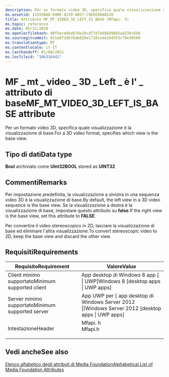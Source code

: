 ```yaml
---
description: Per un formato video 3D, specifica quale visualizzazione è la visualizzazione di base.
ms.assetid: 11555BA0-D9BE-4239-A857-C9EEE86A8520
title: Attributo MF_MT_VIDEO_3D_LEFT_IS_BASE (Mfapi. h)
ms.topic: reference
ms.date: 05/31/2018
ms.openlocfilehash: d8f5ece66db7de19cd77d7e686d9665ad239c6d6
ms.sourcegitcommit: 831e8f3db78ab820e1710cede244553c70e50500
ms.translationtype: MT
ms.contentlocale: it-IT
ms.lasthandoff: 01/08/2021
ms.locfileid: "106316442"
---
```

# <a name="mf_mt_video_3d_left_is_base-attribute"></a><span data-ttu-id="02c48-103">MF \_ mt \_ video \_ 3D \_ Left \_ è l' \_ attributo di base</span><span class="sxs-lookup"><span data-stu-id="02c48-103">MF\_MT\_VIDEO\_3D\_LEFT\_IS\_BASE attribute</span></span>

<span data-ttu-id="02c48-104">Per un formato video 3D, specifica quale visualizzazione è la visualizzazione di base.</span><span class="sxs-lookup"><span data-stu-id="02c48-104">For a 3D video format, specifies which view is the base view.</span></span>

## <a name="data-type"></a><span data-ttu-id="02c48-105">Tipo di dati</span><span class="sxs-lookup"><span data-stu-id="02c48-105">Data type</span></span>

<span data-ttu-id="02c48-106">**Bool** archiviato come **UInt32**</span><span class="sxs-lookup"><span data-stu-id="02c48-106">**BOOL** stored as **UINT32**</span></span>

## <a name="remarks"></a><span data-ttu-id="02c48-107">Commenti</span><span class="sxs-lookup"><span data-stu-id="02c48-107">Remarks</span></span>

<span data-ttu-id="02c48-108">Per impostazione predefinita, la visualizzazione a sinistra in una sequenza video 3D è la visualizzazione di base.</span><span class="sxs-lookup"><span data-stu-id="02c48-108">By default, the left view in a 3D video sequence is the base view.</span></span> <span data-ttu-id="02c48-109">Se la visualizzazione a destra è la visualizzazione di base, impostare questo attributo su **false**.</span><span class="sxs-lookup"><span data-stu-id="02c48-109">If the right view is the base view, set this attribute to **FALSE**.</span></span>

<span data-ttu-id="02c48-110">Per convertire il video stereoscopico in 2D, lasciare la visualizzazione di base ed eliminare l'altra visualizzazione.</span><span class="sxs-lookup"><span data-stu-id="02c48-110">To convert stereoscopic video to 2D, keep the base view and discard the other view.</span></span>

## <a name="requirements"></a><span data-ttu-id="02c48-111">Requisiti</span><span class="sxs-lookup"><span data-stu-id="02c48-111">Requirements</span></span>



| <span data-ttu-id="02c48-112">Requisito</span><span class="sxs-lookup"><span data-stu-id="02c48-112">Requirement</span></span> | <span data-ttu-id="02c48-113">Valore</span><span class="sxs-lookup"><span data-stu-id="02c48-113">Value</span></span> |
|-------------------------------------|------------------------------------------------------------------------------------|
| <span data-ttu-id="02c48-114">Client minimo supportato</span><span class="sxs-lookup"><span data-stu-id="02c48-114">Minimum supported client</span></span><br/> | <span data-ttu-id="02c48-115">App desktop di Windows 8 app \[ \| UWP\]</span><span class="sxs-lookup"><span data-stu-id="02c48-115">Windows 8 \[desktop apps \| UWP apps\]</span></span><br/>                                  |
| <span data-ttu-id="02c48-116">Server minimo supportato</span><span class="sxs-lookup"><span data-stu-id="02c48-116">Minimum supported server</span></span><br/> | <span data-ttu-id="02c48-117">App UWP per \[ app desktop di Windows Server 2012 \|\]</span><span class="sxs-lookup"><span data-stu-id="02c48-117">Windows Server 2012 \[desktop apps \| UWP apps\]</span></span><br/>                        |
| <span data-ttu-id="02c48-118">Intestazione</span><span class="sxs-lookup"><span data-stu-id="02c48-118">Header</span></span><br/>                   | <dl> <span data-ttu-id="02c48-119"><dt>Mfapi. h</dt></span><span class="sxs-lookup"><span data-stu-id="02c48-119"><dt>Mfapi.h</dt></span></span> </dl> |



## <a name="see-also"></a><span data-ttu-id="02c48-120">Vedi anche</span><span class="sxs-lookup"><span data-stu-id="02c48-120">See also</span></span>

<dl> <dt>

[<span data-ttu-id="02c48-121">Elenco alfabetico degli attributi di Media Foundation</span><span class="sxs-lookup"><span data-stu-id="02c48-121">Alphabetical List of Media Foundation Attributes</span></span>](alphabetical-list-of-media-foundation-attributes.md)
</dt> </dl>

 

 




